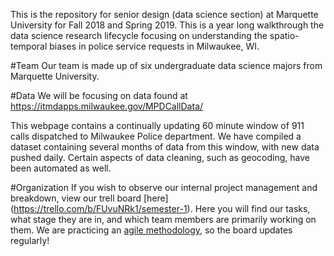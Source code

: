 
This is the repository for senior design (data science section) at Marquette University for Fall 2018 and Spring 2019. This is a year long walkthrough the data science research lifecycle focusing on understanding the spatio-temporal biases in police service requests in Milwaukee, WI. 

#Team
Our team is made up of six undergraduate data science majors from Marquette University. 

#Data
We will be focusing on data found at https://itmdapps.milwaukee.gov/MPDCallData/

This webpage contains a continually updating 60 minute window of 911 calls dispatched to Milwaukee Police department. We have compiled a dataset containing several months of data from this window, with new data pushed daily. Certain aspects of data cleaning, such as geocoding, have been automated as well.

#Organization
If you wish to observe our internal project management and breakdown, view our trell board [here] (https://trello.com/b/FUvuNRk1/semester-1). Here you will find our tasks, what stage they are in, and which team members are primarily working on them. We are practicing an [agile methodology](https://en.wikipedia.org/wiki/Agile_software_development), so the board updates regularly!
